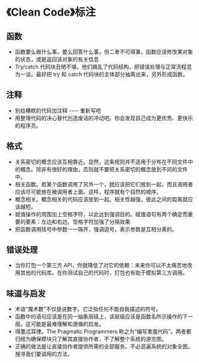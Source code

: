 # 《Clean Code》标注

## 函数

- 函数要么做什么事，要么回答什么事，但二者不可得兼，函数应该修改某对象的状态，或是返回该对象的有关信息
- Try/catch 代码块丑陋不堪。他们搞乱了代码结构，把错误处理与正常流程混为一谈。最好把 try 和 catch 代码块的主体部分抽离出来，另外形成函数。

## 注释
- 别给糟糕的代码加注释 ---- 重新写吧
- 用整理代码的决心替代创造废话的冲动吧。你会发现自己成为更优秀、更快乐的程序员。

## 格式
- 关系密切的概念应该互相靠近。显然，这条规则并不适用于分布在不同文件中的概念。除非有很好的理由，否则就不要把关系密切的概念放到不同的文件中。
- 相关函数。若某个函数调用了另外一个，就应该把它们放到一起，而且调用者应该尽可能放在被调用者上面。这样，程序就有个自然的顺序。
- 概念相关。概念相关的代码应该放到一起。相关性越强，彼此之间的距离就应该越短。
- 赋值操作的周围加上空格字符，以此达到强调目的。赋值语句有两个确定而重要的要素：左边和右边。空格字符加强了分隔效果
- 把函数调用括号中参数一一隔开，强调逗号，表示参数是互相分离的。

## 错误处理
- 当你打包一个第三方 API，你就降低了对它的依赖：未来你可以不太痛苦地改用其他的代码库。在你测试自己的代码时，打包也有助于模拟第三方调用。

## 味道与启发
- 术语“魔术数”不仅是说数字。它泛指任何不能自我描述的符号。
- 函数中的语句应该是在同一抽象层级上，该层级应该是函数名所示操作的下一层。这可能是最难理解和遵循的启发。
- 得墨忒耳律。The Pragmatic Programmers 称之为“编写害羞代码”。两者都归结为确保模块只了解其直接协作者，不了解整个系统的游览图。
- 正确的做法是让直接协作者提供所需的全部服务。不必逛遍系统的对象全图，搜寻我们要调用的方法。
